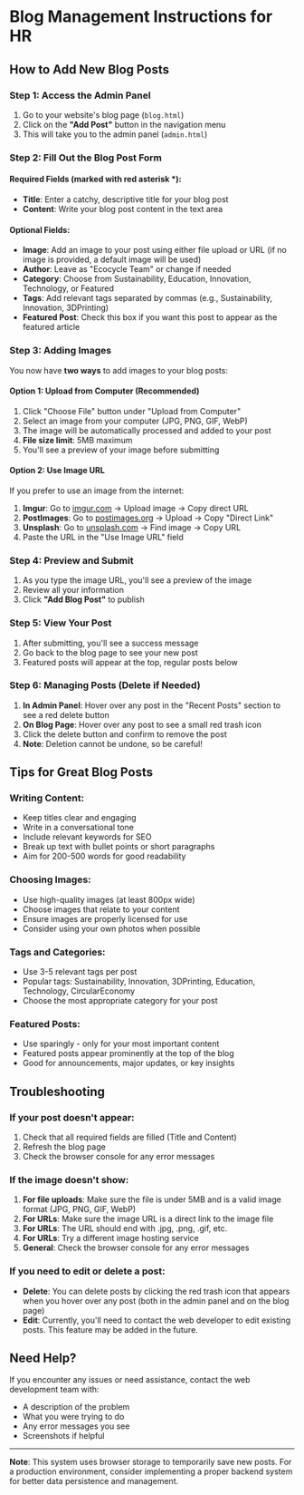 # Blog Management Instructions for HR

## How to Add New Blog Posts

### Step 1: Access the Admin Panel
1. Go to your website's blog page (`blog.html`)
2. Click on the **"Add Post"** button in the navigation menu
3. This will take you to the admin panel (`admin.html`)

### Step 2: Fill Out the Blog Post Form

#### Required Fields (marked with red asterisk *):
- **Title**: Enter a catchy, descriptive title for your blog post
- **Content**: Write your blog post content in the text area

#### Optional Fields:
- **Image**: Add an image to your post using either file upload or URL (if no image is provided, a default image will be used)
- **Author**: Leave as "Ecocycle Team" or change if needed
- **Category**: Choose from Sustainability, Education, Innovation, Technology, or Featured
- **Tags**: Add relevant tags separated by commas (e.g., Sustainability, Innovation, 3DPrinting)
- **Featured Post**: Check this box if you want this post to appear as the featured article

### Step 3: Adding Images

You now have **two ways** to add images to your blog posts:

#### Option 1: Upload from Computer (Recommended)
1. Click "Choose File" button under "Upload from Computer"
2. Select an image from your computer (JPG, PNG, GIF, WebP)
3. The image will be automatically processed and added to your post
4. **File size limit**: 5MB maximum
5. You'll see a preview of your image before submitting

#### Option 2: Use Image URL
If you prefer to use an image from the internet:

1. **Imgur**: Go to [imgur.com](https://imgur.com) → Upload image → Copy direct URL
2. **PostImages**: Go to [postimages.org](https://postimages.org) → Upload → Copy "Direct Link"
3. **Unsplash**: Go to [unsplash.com](https://unsplash.com) → Find image → Copy URL
4. Paste the URL in the "Use Image URL" field

### Step 4: Preview and Submit
1. As you type the image URL, you'll see a preview of the image
2. Review all your information
3. Click **"Add Blog Post"** to publish

### Step 5: View Your Post
1. After submitting, you'll see a success message
2. Go back to the blog page to see your new post
3. Featured posts will appear at the top, regular posts below

### Step 6: Managing Posts (Delete if Needed)
1. **In Admin Panel**: Hover over any post in the "Recent Posts" section to see a red delete button
2. **On Blog Page**: Hover over any post to see a small red trash icon
3. Click the delete button and confirm to remove the post
4. **Note**: Deletion cannot be undone, so be careful!

## Tips for Great Blog Posts

### Writing Content:
- Keep titles clear and engaging
- Write in a conversational tone
- Include relevant keywords for SEO
- Break up text with bullet points or short paragraphs
- Aim for 200-500 words for good readability

### Choosing Images:
- Use high-quality images (at least 800px wide)
- Choose images that relate to your content
- Ensure images are properly licensed for use
- Consider using your own photos when possible

### Tags and Categories:
- Use 3-5 relevant tags per post
- Popular tags: Sustainability, Innovation, 3DPrinting, Education, Technology, CircularEconomy
- Choose the most appropriate category for your post

### Featured Posts:
- Use sparingly - only for your most important content
- Featured posts appear prominently at the top of the blog
- Good for announcements, major updates, or key insights

## Troubleshooting

### If your post doesn't appear:
1. Check that all required fields are filled (Title and Content)
2. Refresh the blog page
3. Check the browser console for any error messages

### If the image doesn't show:
1. **For file uploads**: Make sure the file is under 5MB and is a valid image format (JPG, PNG, GIF, WebP)
2. **For URLs**: Make sure the image URL is a direct link to the image file
3. **For URLs**: The URL should end with .jpg, .png, .gif, etc.
4. **For URLs**: Try a different image hosting service
5. **General**: Check the browser console for any error messages

### If you need to edit or delete a post:
- **Delete**: You can delete posts by clicking the red trash icon that appears when you hover over any post (both in the admin panel and on the blog page)
- **Edit**: Currently, you'll need to contact the web developer to edit existing posts. This feature may be added in the future.

## Need Help?

If you encounter any issues or need assistance, contact the web development team with:
- A description of the problem
- What you were trying to do
- Any error messages you see
- Screenshots if helpful

---

**Note**: This system uses browser storage to temporarily save new posts. For a production environment, consider implementing a proper backend system for better data persistence and management.
